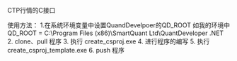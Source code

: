 ﻿CTP行情的C接口


使用方法：
1.在系统环境变量中设置QuandDevelpoer的QD_ROOT
  如我的环境中 QD_ROOT = C:\Program Files (x86)\SmartQuant Ltd\QuantDeveloper .NET
2. clone、pull 程序
3. 执行 create_csproj.exe
4. 进行程序的编写
5. 执行 create_csproj_template.exe
6. push 程序
